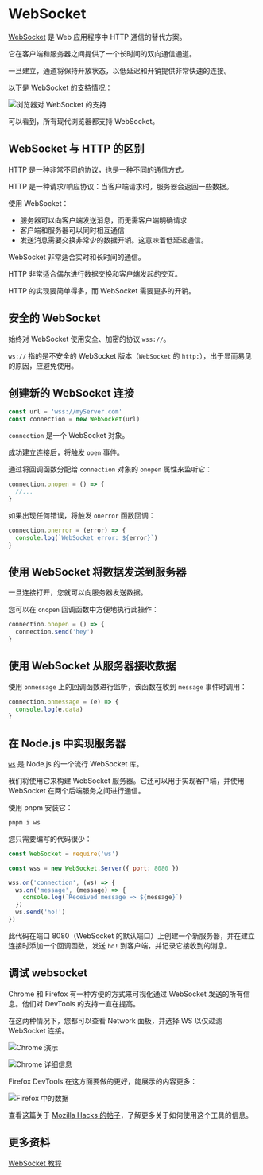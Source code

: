 # WebSocket

[WebSocket](https://developer.mozilla.org/en-US/docs/Web/API/WebSocket) 是 Web 应用程序中 HTTP 通信的替代方案。

它在客户端和服务器之间提供了一个长时间的双向通信通道。

一旦建立，通道将保持开放状态，以低延迟和开销提供非常快速的连接。

以下是 [WebSocket 的支持情况](https://caniuse.com/websockets)：

![浏览器对 WebSocket 的支持](https://upload-images.jianshu.io/upload_images/18281896-60ead383f2d687ee.png?imageMogr2/auto-orient/strip%7CimageView2/2/w/1240)

可以看到，所有现代浏览器都支持 WebSocket。

## WebSocket 与 HTTP 的区别

HTTP 是一种非常不同的协议，也是一种不同的通信方式。

HTTP 是一种请求/响应协议：当客户端请求时，服务器会返回一些数据。

使用 WebSocket：

- 服务器可以向客户端发送消息，而无需客户端明确请求
- 客户端和服务器可以同时相互通信
- 发送消息需要交换非常少的数据开销。这意味着低延迟通信。

WebSocket 非常适合实时和长时间的通信。

HTTP 非常适合偶尔进行数据交换和客户端发起的交互。

HTTP 的实现要简单得多，而 WebSocket 需要更多的开销。

## 安全的 WebSocket

始终对 WebSocket 使用安全、加密的协议 `wss://`。

`ws://` 指的是不安全的 WebSocket 版本（`WebSocket` 的 `http:`），出于显而易见的原因，应避免使用。

## 创建新的 WebSocket 连接

```js
const url = 'wss://myServer.com'
const connection = new WebSocket(url)
```

`connection` 是一个 WebSocket 对象。

成功建立连接后，将触发 `open` 事件。

通过将回调函数分配给 `connection` 对象的 `onopen` 属性来监听它：

```js
connection.onopen = () => {
  //...
}
```

如果出现任何错误，将触发 `onerror` 函数回调：

```js
connection.onerror = (error) => {
  console.log(`WebSocket error: ${error}`)
}
```

## 使用 WebSocket 将数据发送到服务器

一旦连接打开，您就可以向服务器发送数据。

您可以在 `onopen` 回调函数中方便地执行此操作：

```js
connection.onopen = () => {
  connection.send('hey')
}
```

## 使用 WebSocket 从服务器接收数据

使用 `onmessage` 上的回调函数进行监听，该函数在收到 `message` 事件时调用：

```js
connection.onmessage = (e) => {
  console.log(e.data)
}
```

## 在 Node.js 中实现服务器

[`ws`](https://github.com/websockets/ws) 是 Node.js 的一个流行 WebSocket 库。

我们将使用它来构建 WebSocket 服务器。它还可以用于实现客户端，并使用 WebSocket 在两个后端服务之间进行通信。

使用 pnpm 安装它：

```js
pnpm i ws
```

您只需要编写的代码很少：

```js
const WebSocket = require('ws')

const wss = new WebSocket.Server({ port: 8080 })

wss.on('connection', (ws) => {
  ws.on('message', (message) => {
    console.log(`Received message => ${message}`)
  })
  ws.send('ho!')
})
```

此代码在端口 8080（WebSocket 的默认端口）上创建一个新服务器，并在建立连接时添加一个回调函数，发送 `ho!` 到客户端，并记录它接收到的消息。

## 调试 websocket

Chrome 和 Firefox 有一种方便的方式来可视化通过 WebSocket 发送的所有信息。他们对 DevTools 的支持一直在提高。

在这两种情况下，您都可以查看 Network 面板，并选择 WS 以仅过滤 WebSocket 连接。

![Chrome 演示](https://upload-images.jianshu.io/upload_images/18281896-ac9d3e9fff5f196b.png?imageMogr2/auto-orient/strip%7CimageView2/2/w/1240)

![Chrome 详细信息](https://upload-images.jianshu.io/upload_images/18281896-763f91c206013c05.png?imageMogr2/auto-orient/strip%7CimageView2/2/w/1240)

Firefox DevTools 在这方面要做的更好，能展示的内容更多：

![Firefox 中的数据](https://upload-images.jianshu.io/upload_images/18281896-432939dd4daed395.png?imageMogr2/auto-orient/strip%7CimageView2/2/w/1240)

查看这篇关于 [Mozilla Hacks 的帖子](https://hacks.mozilla.org/2019/10/firefoxs-new-websocket-inspector/)，了解更多关于如何使用这个工具的信息。

## 更多资料

[WebSocket 教程](https://www.ruanyifeng.com/blog/2017/05/websocket.html)
